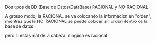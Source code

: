 Dos tipos de BD (Base de Datos/DataBase)
RACIONAL y NO-RACIONAL

A grosso modo, la RACIONAL se va colocando la informacion en "orden",
mientras que la NO-RACIONAL se puede colocar sin orden dentro de la base de datos

pero si estas mal de la cabeza, ninguna es racional